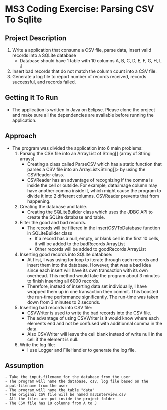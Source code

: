 # MS3 Coding Exercise: Parsing CSV To Sqlite

## Project Description
1. Write a application that consume a CSV file, parse data, insert valid records into a SQLite database
    - Database should have 1 table with 10 columns A, B, C, D, E, F, G, H, I, J
2. Insert bad records that do not match the column count into a CSV file.
3. Generate a log file to report number of records received, records successful, and records failed.

## Getting It To Run
- The application is written in Java on Eclipse. Please clone the project and make sure all the dependencies are available before running
the application.

## Approach
- The program was divided the application into 6 main problems:
  1. Parsing the CSV file into an ArrayList of String[] (array of String arrays).
      - Creating a class called ParseCSV which has a static function that parses a CSV file into an ArrayList<String[]> by using the CSVReader
      class.
      - CSVReader has an advantage of recognizing if the comma is inside the cell or outside. For example, data:image column may have 
      another comma inside it, which might cause the program to divide it into 2 different columns. CSVReader prevents that from happening.
  2. Creating the database and table.
      - Creating the SQLiteBuilder class which uses the JDBC API to create the SQLite database and table.
  3. Filter the good and bad records.
      - The records will be filtered in the insertCSVToDatabase function in SQLiteBuilder class
        - If a record has a null, empty, or blank cell in the first 10 cells, it will be added to the badRecords ArrayList
        - Other records will be added to goodRecords ArrayList
  4. Inserting good records into SQLite database:
      - At first, I was using for loop to iterate through each records and insert them into the database. However, that was a bad idea since
      each insert will have its own transaction with its own overhead. This method would take the program about 3 minutes to finish inserting
      all 6000 records.
      - Therefore, instead of inserting data set individually, I have wrapped them up in one transaction then commit. This boosted the run-time
      performance significantly. The run-time was taken down from 3 minutes to 2 seconds.
  5. Inserting bad records into CSV file:
      - CSVWriter is used to write the bad records into the CSV file. 
      - The advantage of using CSVWriter is it would know where each elements end and not be confused with additionnal comma in the data.
      - Also CSVWriter will leave the cell blank instead of write null in the cell if the element is null.
  6. Write the log file:
      - I use Logger and FileHandler to generate the log file.
 
## Assumption
    - Take the input-filename for the database from the user
    - The program will name the database, csv, log file based on the input-filename from the user
    - The program will name the table "data"
    - The original CSV file will be named ms3Interview.csv
    - All the files are put inside the project folder
    - The CSV file has 10 columns from A to J
  
          
